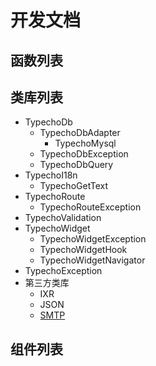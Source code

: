 # 开发文档 #

## 函数列表 ##

## 类库列表 ##
  * TypechoDb
    * TypechoDbAdapter
      * TypechoMysql
    * TypechoDbException
    * TypechoDbQuery
  * TypechoI18n
    * TypechoGetText
  * TypechoRoute
    * TypechoRouteException
  * TypechoValidation
  * TypechoWidget
    * TypechoWidgetException
    * TypechoWidgetHook
    * TypechoWidgetNavigator
  * TypechoException
  * 第三方类库
    * IXR
    * JSON
    * [SMTP](SMTP.md)

## 组件列表 ##